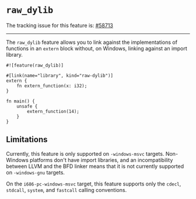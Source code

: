 # `raw_dylib`

The tracking issue for this feature is: [#58713]

[#58713]: https://github.com/rust-lang/rust/issues/58713

------------------------

The `raw_dylib` feature allows you to link against the implementations of functions in an `extern`
block without, on Windows, linking against an import library.

<!-- NOTE(ignore) this example is specific to the windows targets and requires an external library -->
```rust,ignore
#![feature(raw_dylib)]

#[link(name="library", kind="raw-dylib")]
extern {
    fn extern_function(x: i32);
}

fn main() {
    unsafe {
        extern_function(14);
    }
}
```

## Limitations

Currently, this feature is only supported on `-windows-msvc` targets.  Non-Windows platforms don't have import
libraries, and an incompatibility between LLVM and the BFD linker means that it is not currently supported on
`-windows-gnu` targets.

On the `i686-pc-windows-msvc` target, this feature supports only the `cdecl`, `stdcall`, `system`, and `fastcall`
calling conventions.

